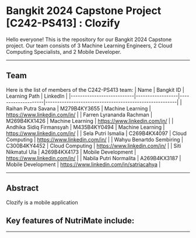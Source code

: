    # Bangkit 2024 Capstone Project [C242-PS413] : Clozify


Hello everyone! This is the repository for our Bangkit 2024 Capstone project. Our team consists of 3 Machine Learning Engineers, 2 Cloud Computing Specialists, and 2 Mobile Developer.

---

## Team

Here is the list of members of the C242-PS413 team:
|            Name           | Bangkit ID       |   Learning Path    |                        LinkedIn                         |
|---------------------------|------------------|--------------------|--------------------------------------------------------|
| Raihan Putra Savana       | M279B4KY3655     | Machine Learning   | https://www.linkedin.com/in/             |
| Farren Lyrananda Rachman  | M269B4KX1426     | Machine Learning   | https://www.linkedin.com/in/           |
| Andhika Sidiq Firmansyah  | M435B4KY0494     | Machine Learning   | https://www.linkedin.com/in/          |
| Sela Putri Ismalia        | C269B4KX4097     | Cloud Computing    | https://www.linkedin.com/in/            |
| Wahyu Benartdo Sembiring  | C300B4KY4452     | Cloud Computing    | https://www.linkedin.com/in/             |
| Siti Nikmatul Ula         | A269B4KX4173     | Mobile Development | https://www.linkedin.com/in/               |
| Nabila Putri Normalita    | A269B4KX3187     | Mobile Development | https://www.linkedin.com/in/satriacahya               |

---

## Abstract

Clozify is a mobile application 


Key features of NutriMate include:
- 

---


